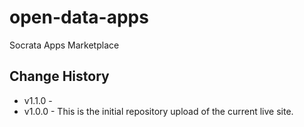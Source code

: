 # open-data-apps
Socrata Apps Marketplace

Change History
---
- v1.1.0 - 
- v1.0.0 - This is the initial repository upload of the current live site.
